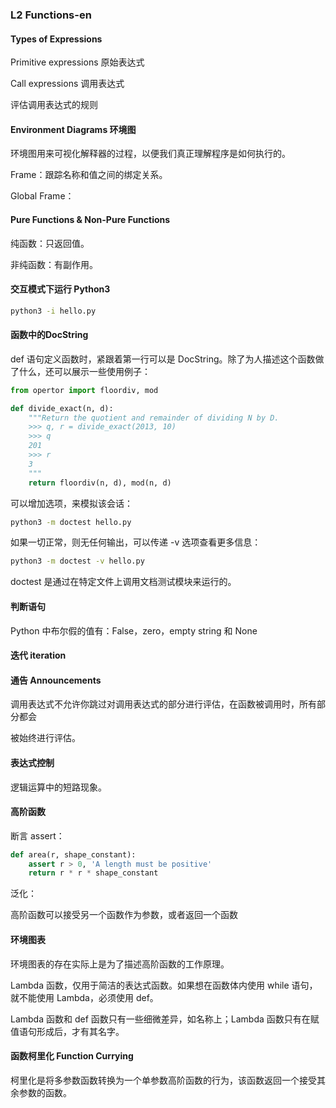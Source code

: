 ###	L2 Functions-en



####	Types of Expressions

Primitive expressions 原始表达式

Call expressions 调用表达式

评估调用表达式的规则



####	Environment Diagrams 环境图

环境图用来可视化解释器的过程，以便我们真正理解程序是如何执行的。

Frame：跟踪名称和值之间的绑定关系。

Global Frame：



####	Pure Functions & Non-Pure Functions

纯函数：只返回值。

非纯函数：有副作用。



####	交互模式下运行 Python3

```bash
python3 -i hello.py
```



####	函数中的DocString

def 语句定义函数时，紧跟着第一行可以是 DocString。除了为人描述这个函数做了什么，还可以展示一些使用例子：

```python
from opertor import floordiv, mod

def divide_exact(n, d):
    """Return the quotient and remainder of dividing N by D.
   	>>> q, r = divide_exact(2013, 10)
    >>> q
    201
    >>> r
    3
    """
    return floordiv(n, d), mod(n, d)
```

可以增加选项，来模拟该会话：

```bash
python3 -m doctest hello.py
```

如果一切正常，则无任何输出，可以传递 -v 选项查看更多信息：

```bash
python3 -m doctest -v hello.py
```

doctest 是通过在特定文件上调用文档测试模块来运行的。



####	判断语句

Python 中布尔假的值有：False，zero，empty string 和 None 





####	迭代 iteration



####	通告 Announcements

调用表达式不允许你跳过对调用表达式的部分进行评估，在函数被调用时，所有部分都会

被始终进行评估。



####	表达式控制

逻辑运算中的短路现象。



####	高阶函数

断言 assert：

```python
def area(r, shape_constant):
    assert r > 0, 'A length must be positive'
    return r * r * shape_constant
```

泛化：



高阶函数可以接受另一个函数作为参数，或者返回一个函数



####	环境图表

环境图表的存在实际上是为了描述高阶函数的工作原理。



Lambda 函数，仅用于简洁的表达式函数。如果想在函数体内使用 while 语句，就不能使用 Lambda，必须使用 def。

Lambda 函数和 def 函数只有一些细微差异，如名称上；Lambda 函数只有在赋值语句形成后，才有其名字。



####	函数柯里化 Function Currying

柯里化是将多参数函数转换为一个单参数高阶函数的行为，该函数返回一个接受其余参数的函数。
